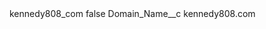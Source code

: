 <?xml version="1.0" encoding="UTF-8"?>
<CustomMetadata xmlns="http://soap.sforce.com/2006/04/metadata" xmlns:xsi="http://www.w3.org/2001/XMLSchema-instance" xmlns:xsd="http://www.w3.org/2001/XMLSchema">
    <label>kennedy808_com</label>
    <protected>false</protected>
    <values>
        <field>Domain_Name__c</field>
        <value xsi:type="xsd:string">kennedy808.com</value>
    </values>
</CustomMetadata>
